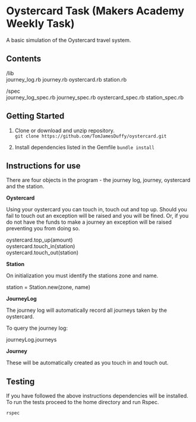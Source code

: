 # Oystercard Task (Makers Academy Weekly Task)

A basic simulation of the Oystercard travel system.

## Contents
/lib  
journey_log.rb
journey.rb
oystercard.rb
station.rb

/spec  
journey_log_spec.rb
journey_spec.rb
oystercard_spec.rb
station_spec.rb

## Getting Started

1) Clone or download and unzip repository.   
`git clone https://github.com/TomJamesDuffy/oystercard.git`

2) Install dependencies listed in the Gemfile
`bundle install`  

## Instructions for use

There are four objects in the program - the journey log, journey, oystercard and the station.

**Oystercard**  

Using your oystercard you can touch in, touch out and top up. Should you fail to touch out an exception will be raised and you will be fined. Or, if you do not have the funds to make a journey an exception will be raised preventing you from doing so.  

oystercard.top_up(amount)  
oystercard.touch_in(station)  
oystercard.touch_out(station)  

**Station**

On initialization you must identify the stations zone and name.

station = Station.new(zone, name)

**JourneyLog**

The journey log will automatically record all journeys taken by the oystercard.

To query the journey log:

journeyLog.journeys

**Journey**

These will be automatically created as you touch in and touch out.

## Testing

If you have followed the above instructions dependencies will be installed. To run the tests proceed to the home directory and run Rspec.

`rspec`
